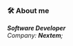 ### 🛠 About me
<p>
  <em>
   <b>Software Developer</b><br>
   Company: <b>Nextem</b>;
  </em>  
</p>
